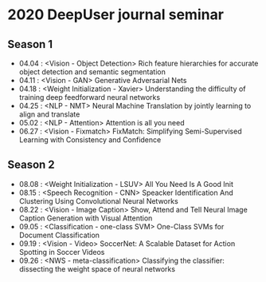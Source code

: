 # 2020 DeepUser journal seminar

## Season 1

- 04.04 : <Vision - Object Detection> Rich feature hierarchies for accurate object detection and semantic segmentation
- 04.11 : <Vision - GAN> Generative Adversarial Nets
- 04.18 : <Weight Initialization - Xavier> Understanding the difficulty of training deep feedforward neural networks
- 04.25 : <NLP - NMT> Neural Machine Translation by jointly learning to align and translate
- 05.02 : <NLP - Attention> Attention is all you need
- 06.27 : <Vision - Fixmatch> FixMatch: Simplifying Semi-Supervised Learning with Consistency and Confidence



## Season 2

- 08.08 : <Weight Initialization - LSUV> All You Need Is A Good Init
- 08.15 : <Speech Recognition - CNN> Speacker Identification And Clustering Using Convolutional Neural Networks
- 08.22 : <Vision - Image Caption> Show, Attend and Tell Neural Image Caption Generation with Visual Attention
- 09.05 : <Classification - one-class SVM> One-Class SVMs for Document Classification
- 09.19 : <Vision - Video> SoccerNet: A Scalable Dataset for Action Spotting in Soccer Videos
- 09.26 : <NWS - meta-classification> Classifying the classifier: dissecting the weight space of neural networks
